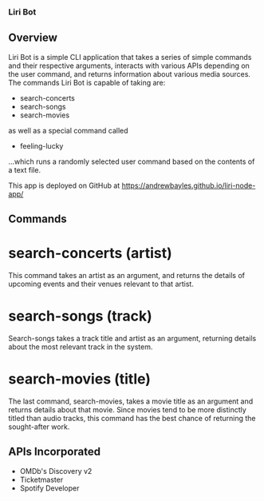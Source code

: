 ### Liri Bot

## Overview

Liri Bot is a simple CLI application that takes a series of simple commands and their respective arguments, interacts with various APIs depending on the user command, and returns information about various media sources. The commands Liri Bot is capable of taking are:

* search-concerts
* search-songs
* search-movies

as well as a special command called

* feeling-lucky

...which runs a randomly selected user command based on the contents of a text file.

This app is deployed on GitHub at https://andrewbayles.github.io/liri-node-app/

## Commands

# search-concerts (artist)
This command takes an artist as an argument, and returns the details of upcoming events and their venues relevant to that artist.

# search-songs (track)
Search-songs takes a track title and artist as an argument, returning details about the most relevant track in the system.

# search-movies (title)
The last command, search-movies, takes a movie title as an argument and returns details about that movie. Since movies tend to be more distinctly titled than audio tracks, this command has the best chance of returning the sought-after work.

## APIs Incorporated

* OMDb's Discovery v2
* Ticketmaster
* Spotify Developer
